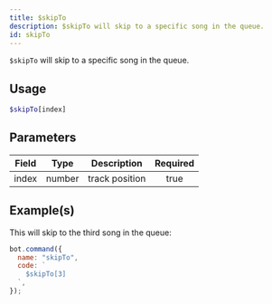 ```yaml
---
title: $skipTo
description: $skipTo will skip to a specific song in the queue.
id: skipTo
---
```


`$skipTo` will skip to a specific song in the queue.

## Usage

```php
$skipTo[index]
```

## Parameters

| Field | Type   | Description    | Required |
| ----- | ------ | -------------- | :------: |
| index | number | track position |   true   |

## Example(s)

This will skip to the third song in the queue:

```javascript
bot.command({
  name: "skipTo",
  code: `
    $skipTo[3]
  `,
});
```
